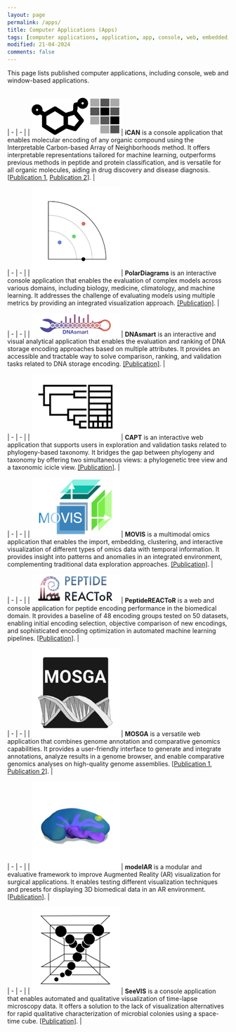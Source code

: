 ```yaml
---
layout: page
permalink: /apps/
title: Computer Applications (Apps)
tags: [computer applications, application, app, console, web, embedded, web, tools, packages, research, table]
modified: 21-04-2024
comments: false
---
```


This page lists published computer applications, including console, web and window-based applications.<br/>
<br/>


| - | - |
| <span style="display: inline-block; width:200px"> [![](/images/apps/ican.webp)](https://github.com/ghattab/ican) </span> | **iCAN** is a console application that enables molecular encoding of any organic compound using the Interpretable Carbon-based Array of Neighborhoods method. It offers interpretable representations tailored for machine learning, outperforms previous methods in peptide and protein classification, and is versatile for all organic molecules, aiding in drug discovery and disease diagnosis. [[Publication 1](https://academic.oup.com/nargab/article/5/1/lqac103/6980839), [Publication 2](https://doi.org/10.1016/j.csbj.2024.05.035)]. |


| - | - |
| <span style="display: inline-block; width:200px"> [![](/images/apps/polardiagrams.webp)](https://github.com/AAnzel/Polar-Diagrams-for-Model-Comparison) </span> | **PolarDiagrams** is an interactive console application that enables the evaluation of complex models across various domains, including biology, medicine, climatology, and machine learning. It addresses the challenge of evaluating models using multiple metrics by providing an integrated visualization approach. [[Publication]](https://www.sciencedirect.com/science/article/pii/S0169260723005096). |


| - | - |
| <span style="display: inline-block; width:200px"> [![](/images/apps/dnasmart.webp)](https://github.com/Sombiri/DNAsmart) </span> | **DNAsmart** is an interactive and visual analytical application that enables the evaluation and ranking of DNA storage encoding approaches based on multiple attributes. It provides an accessible and tractable way to solve comparison, ranking, and validation tasks related to DNA storage encoding. [[Publication]](https://www.sciencedirect.com/science/article/pii/S2001037023000624). |


| - | - |
| <span style="display: inline-block; width:200px"> [![](/images/apps/capt.webp)](https://github.com/ghattab/CAPT) </span> | **CAPT** is an interactive web application that supports users in exploration and validation tasks related to phylogeny-based taxonomy. It bridges the gap between phylogeny and taxonomy by offering two simultaneous views: a phylogenetic tree view and a taxonomic icicle view. [[Publication]](https://www.frontiersin.org/articles/10.3389/fgene.2022.891240). |


| - | - |
| <span style="display: inline-block; width:200px"> [![](/images/apps/movis.webp)](https://github.com/AAnzel/MOVIS) </span> | **MOVIS** is a multimodal omics application that enables the import, embedding, clustering, and interactive visualization of different types of omics data with temporal information. It provides insight into patterns and anomalies in an integrated environment, complementing traditional data exploration approaches. [[Publication]](https://www.sciencedirect.com/science/article/pii/S2001037022000526). |


| - | - |
| <span style="display: inline-block; width:200px"> [![](/images/apps/peptidereactor.webp)](https://peptidereactor.mathematik.uni-marburg.de/) </span> | **PeptideREACToR** is a web and console application for peptide encoding performance in the biomedical domain. It provides a baseline of 48 encoding groups tested on 50 datasets, enabling initial encoding selection, objective comparison of new encodings, and sophisticated encoding optimization in automated machine learning pipelines. [[Publication]](https://academic.oup.com/nargab/article/3/2/lqab039/6281452). |


| - | - |
| <span style="display: inline-block; width:200px"> [![](/images/apps/mosga.webp)](https://mosga.mathematik.uni-marburg.de) </span> | **MOSGA** is a versatile web application that combines genome annotation and comparative genomics capabilities. It provides a user-friendly interface to generate and integrate annotations, analyze results in a genome browser, and enable comparative genomics analyses on high-quality genome assemblies.  [[Publication 1](https://academic.oup.com/bioinformatics/article-abstract/36/22-23/5514/6015104), [Publication 2](https://www.sciencedirect.com/science/article/pii/S2001037021004098)]. |


| - | - |
| <span style="display: inline-block; width:200px"> [![](/images/apps/modelar.webp)](https://github.com/ghattab/MODELAR) </span> | **modelAR** is a modular and evaluative framework to improve Augmented Reality (AR) visualization for surgical applications. It enables testing different visualization techniques and presets for displaying 3D biomedical data in an AR environment. [[Publication]](https://diglib.eg.org/handle/10.2312/evs20201066). |


| - | - |
| <span style="display: inline-block; width:200px"> [![](/images/apps/seevis.webp)](https://github.com/ghattab/seevis) </span> | **SeeVIS** is a console application that enables automated and qualitative visualization of time-lapse microscopy data. It offers a solution to the lack of visualization alternatives for rapid qualitative characterization of microbial colonies using a space-time cube. [[Publication]](https://academic.oup.com/bioinformatics/article/35/10/1802/5140217). |
